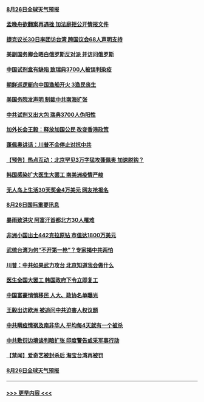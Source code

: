 #### [8月26日全球天气预报](../pages/prog202/a102927101.md?t=08271151) 
#### [孟晚舟欲翻案再遇挫 加法庭拒公开情报文件](../pages/prog202/a102927100.md?t=08271151) 
#### [捷克议长30日率团访台湾 跨国议会68人声明支持](../pages/prog202/a102927078.md?t=08271151) 
#### [美副国务卿会晤白俄罗斯反对派 并访问俄罗斯](../pages/prog202/a102927082.md?t=08271151) 
#### [中国试剂盒有缺陷 致瑞典3700人被误判染疫](../pages/prog202/a102927018.md?t=08271151) 
#### [朝鲜巡逻艇向中国渔船开火 3渔民丧生](../pages/prog202/a102926851.md?t=08271151) 
#### [美国务院发声明 制裁中共南海扩张](../pages/prog202/a102926926.md?t=08271151) 
#### [中共试剂又出大包 瑞典3700人伪阳性](../pages/prog202/a102926891.md?t=08271151) 
#### [加外长会王毅：释放加国公民 改变香港政策](../pages/prog202/a102926880.md?t=08271151) 
#### [蓬佩奥讲话：川普不会停止对抗中共](../pages/prog202/a102926878.md?t=08271151) 
#### [【预告】热点互动：北京罕见3万字猛攻蓬佩奥 加速脱钩？](../pages/prog202/a102926876.md?t=08271151) 
#### [韩国感染扩大医生大罢工 南美洲疫情严峻](../pages/prog202/a102926865.md?t=08271151) 
#### [无人岛上生活30天奖金4万美元 网友抢报名](../pages/prog202/a102926696.md?t=08271151) 
#### [8月26日国际重要讯息](../pages/prog202/a102926631.md?t=08271151) 
#### [暴雨致洪灾 阿富汗首都北方30人罹难](../pages/prog202/a102926623.md?t=08271151) 
#### [非洲小国出土442克拉原钻 市值达1800万美元](../pages/prog202/a102926575.md?t=08271151) 
#### [武统台湾为何“不开第一枪”？专家揭中共两怕](../pages/prog202/a102926556.md?t=08271151) 
#### [川普：中共如果武力攻台 北京知道我会做什么](../pages/prog202/a102926520.md?t=08271151) 
#### [医生全国大罢工 韩国政府下令立即复工](../pages/prog202/a102926507.md?t=08271151) 
#### [中国富豪悄悄移民 人大、政协名单曝光](../pages/prog202/a102926504.md?t=08271151) 
#### [王毅出访欧洲 被追问中共迫害人权议题](../pages/prog202/a102926444.md?t=08271151) 
#### [中共瞒疫情祸及南非华人 平均每4天就有一个被杀](../pages/prog202/a102926326.md?t=08271151) 
#### [中共敷衍边境谈判暗扩张 印度警告或采军事行动](../pages/prog202/a102926330.md?t=08271151) 
#### [【禁闻】爱奇艺被封杀后 淘宝台湾再被罚](../pages/prog202/a102926368.md?t=08271151) 
#### [8月26日全球天气预报](../pages/prog202/a102926341.md?t=08271151) 

----
#### [ >>> 更早内容 <<< ](../indexes/prog202-earlier.md)
